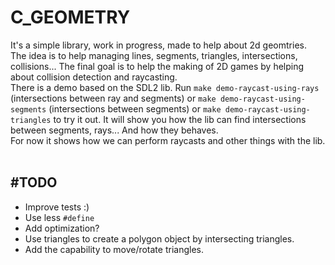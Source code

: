 # C_GEOMETRY

It's a simple library, work in progress, made to help about 2d geomtries.
<br>
The idea is to help managing lines, segments, triangles, intersections, collisions... The final goal is to help the making of 2D games by helping about collision detection and raycasting.
<br>
There is a demo based on the SDL2 lib. Run `make demo-raycast-using-rays` (intersections between ray and segments) or `make demo-raycast-using-segments` (intersections between segments) or `make demo-raycast-using-triangles` to try it out. It will show you how the lib can find intersections between segments, rays... And how they behaves. 
<br>
For now it shows how we can perform raycasts and other things with the lib.
<br>
<br>
## #TODO
* Improve tests :)
* Use less `#define`
* Add optimization?
* Use triangles to create a polygon object by intersecting triangles.
* Add the capability to move/rotate triangles.
